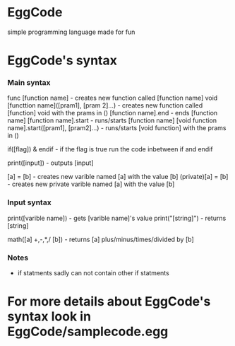 # EggCode
simple programming language made for fun

# EggCode's syntax

### Main syntax

func [function name] - creates new function called [function name]
void [functtion name]([pram1], [pram 2]...) - creates new function called [function] void with the prams in ()
[function name].end - ends [function name]
[function name].start - runs/starts [function name]
[void function name].start([pram1], [pram2]...) - runs/starts [void function] with the prams in ()

if([flag]) & endif - if the flag is true run the code inbetween if and endif 

print([input]) - outputs [input]

[a] = [b] - creates new varible named [a] with the value [b]
(private)[a] = [b] - creates new private varible named [a] with the value [b]

### Input syntax

print([varible name]) - gets [varible name]'s value
print("[string]") - returns [string]

math([a] +,-,*,/ [b]) - returns [a] plus/minus/times/divided by [b]

### Notes

* if statments sadly can not contain other if statments

# For more details about EggCode's syntax look in EggCode/samplecode.egg
